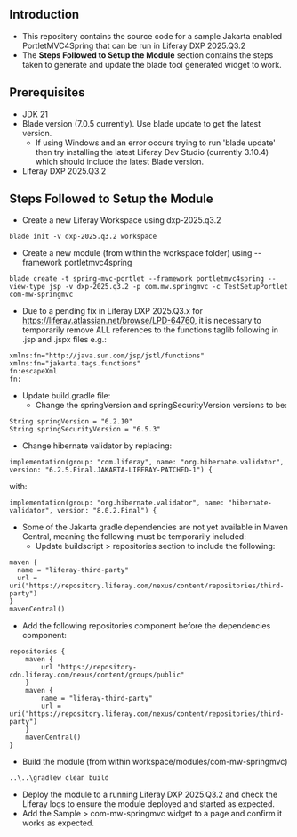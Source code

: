 ## Introduction ##
- This repository contains the source code for a sample Jakarta enabled PortletMVC4Spring that can be run in Liferay DXP 2025.Q3.2
- The **Steps Followed to Setup the Module** section contains the steps taken to generate and update the blade tool generated widget to work.

## Prerequisites ##
- JDK 21
- Blade version (7.0.5 currently). Use blade update to get the latest version.
  - If using Windows and an error occurs trying to run 'blade update' then try installing the latest Liferay Dev Studio (currently 3.10.4) which should include the latest Blade version.
- Liferay DXP 2025.Q3.2

## Steps Followed to Setup the Module ##
- Create a new Liferay Workspace using dxp-2025.q3.2
```
blade init -v dxp-2025.q3.2 workspace
```
- Create a new module (from within the workspace folder) using --framework portletmvc4spring
```
blade create -t spring-mvc-portlet --framework portletmvc4spring --view-type jsp -v dxp-2025.q3.2 -p com.mw.springmvc -c TestSetupPortlet com-mw-springmvc
```
- Due to a pending fix in Liferay DXP 2025.Q3.x for https://liferay.atlassian.net/browse/LPD-64760, it is necessary to temporarily remove ALL references to the functions taglib following in .jsp and .jspx files e.g.:
```
xmlns:fn="http://java.sun.com/jsp/jstl/functions"
xmlns:fn="jakarta.tags.functions"
fn:escapeXml
fn:
```
- Update build.gradle file:
  - Change the springVersion and springSecurityVersion versions to be:
```
String springVersion = "6.2.10"
String springSecurityVersion = "6.5.3"
```
  - Change hibernate validator by replacing:
```
implementation(group: "com.liferay", name: "org.hibernate.validator", version: "6.2.5.Final.JAKARTA-LIFERAY-PATCHED-1") {
```
with:
```
implementation(group: "org.hibernate.validator", name: "hibernate-validator", version: "8.0.2.Final") {
```
  - Some of the Jakarta gradle dependencies are not yet available in Maven Central, meaning the following must be temporarily included:
    - Update buildscript > repositories section to include the following:
```
maven {
  name = "liferay-third-party"
  url = uri("https://repository.liferay.com/nexus/content/repositories/third-party")
}
mavenCentral()
```
  - Add the following repositories component before the dependencies component:
```
repositories {
    maven {
        url "https://repository-cdn.liferay.com/nexus/content/groups/public"
    }
    maven {
        name = "liferay-third-party"
        url = uri("https://repository.liferay.com/nexus/content/repositories/third-party")
    }
    mavenCentral()
}
```
- Build the module (from within workspace/modules/com-mw-springmvc)
```
..\..\gradlew clean build
```
- Deploy the module to a running Liferay DXP 2025.Q3.2 and check the Liferay logs to ensure the module deployed and started as expected.
- Add the Sample > com-mw-springmvc widget to a page and confirm it works as expected.
